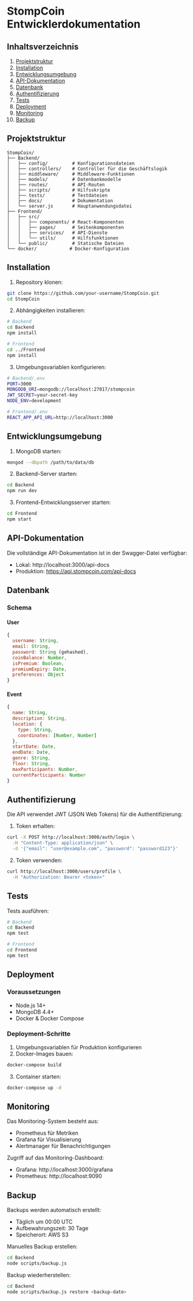# StompCoin Entwicklerdokumentation

## Inhaltsverzeichnis
1. [Projektstruktur](#projektstruktur)
2. [Installation](#installation)
3. [Entwicklungsumgebung](#entwicklungsumgebung)
4. [API-Dokumentation](#api-dokumentation)
5. [Datenbank](#datenbank)
6. [Authentifizierung](#authentifizierung)
7. [Tests](#tests)
8. [Deployment](#deployment)
9. [Monitoring](#monitoring)
10. [Backup](#backup)

## Projektstruktur

```
StompCoin/
├── Backend/
│   ├── config/         # Konfigurationsdateien
│   ├── controllers/    # Controller für die Geschäftslogik
│   ├── middleware/     # Middleware-Funktionen
│   ├── models/         # Datenbankmodelle
│   ├── routes/         # API-Routen
│   ├── scripts/        # Hilfsskripte
│   ├── tests/          # Testdateien
│   ├── docs/           # Dokumentation
│   └── server.js       # Hauptanwendungsdatei
├── Frontend/
│   ├── src/
│   │   ├── components/ # React-Komponenten
│   │   ├── pages/      # Seitenkomponenten
│   │   ├── services/   # API-Dienste
│   │   └── utils/      # Hilfsfunktionen
│   └── public/         # Statische Dateien
└── docker/            # Docker-Konfiguration
```

## Installation

1. Repository klonen:
```bash
git clone https://github.com/your-username/StompCoin.git
cd StompCoin
```

2. Abhängigkeiten installieren:
```bash
# Backend
cd Backend
npm install

# Frontend
cd ../Frontend
npm install
```

3. Umgebungsvariablen konfigurieren:
```bash
# Backend/.env
PORT=3000
MONGODB_URI=mongodb://localhost:27017/stompcoin
JWT_SECRET=your-secret-key
NODE_ENV=development

# Frontend/.env
REACT_APP_API_URL=http://localhost:3000
```

## Entwicklungsumgebung

1. MongoDB starten:
```bash
mongod --dbpath /path/to/data/db
```

2. Backend-Server starten:
```bash
cd Backend
npm run dev
```

3. Frontend-Entwicklungsserver starten:
```bash
cd Frontend
npm start
```

## API-Dokumentation

Die vollständige API-Dokumentation ist in der Swagger-Datei verfügbar:
- Lokal: http://localhost:3000/api-docs
- Produktion: https://api.stompcoin.com/api-docs

## Datenbank

### Schema

#### User
```javascript
{
  username: String,
  email: String,
  password: String (gehashed),
  coinBalance: Number,
  isPremium: Boolean,
  premiumExpiry: Date,
  preferences: Object
}
```

#### Event
```javascript
{
  name: String,
  description: String,
  location: {
    type: String,
    coordinates: [Number, Number]
  },
  startDate: Date,
  endDate: Date,
  genre: String,
  floor: String,
  maxParticipants: Number,
  currentParticipants: Number
}
```

## Authentifizierung

Die API verwendet JWT (JSON Web Tokens) für die Authentifizierung:

1. Token erhalten:
```bash
curl -X POST http://localhost:3000/auth/login \
  -H "Content-Type: application/json" \
  -d '{"email": "user@example.com", "password": "password123"}'
```

2. Token verwenden:
```bash
curl http://localhost:3000/users/profile \
  -H "Authorization: Bearer <token>"
```

## Tests

Tests ausführen:
```bash
# Backend
cd Backend
npm test

# Frontend
cd Frontend
npm test
```

## Deployment

### Voraussetzungen
- Node.js 14+
- MongoDB 4.4+
- Docker & Docker Compose

### Deployment-Schritte

1. Umgebungsvariablen für Produktion konfigurieren
2. Docker-Images bauen:
```bash
docker-compose build
```

3. Container starten:
```bash
docker-compose up -d
```

## Monitoring

Das Monitoring-System besteht aus:
- Prometheus für Metriken
- Grafana für Visualisierung
- Alertmanager für Benachrichtigungen

Zugriff auf das Monitoring-Dashboard:
- Grafana: http://localhost:3000/grafana
- Prometheus: http://localhost:9090

## Backup

Backups werden automatisch erstellt:
- Täglich um 00:00 UTC
- Aufbewahrungszeit: 30 Tage
- Speicherort: AWS S3

Manuelles Backup erstellen:
```bash
cd Backend
node scripts/backup.js
```

Backup wiederherstellen:
```bash
cd Backend
node scripts/backup.js restore <backup-date>
``` 